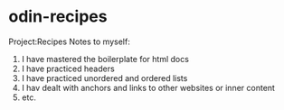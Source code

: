 # odin-recipes
Project:Recipes
Notes to myself:
1. I have mastered the boilerplate for html docs
2. I have practiced headers
3. I have practiced unordered and ordered lists
4. I hav dealt with anchors and links to other websites or inner content
5. etc.
